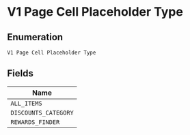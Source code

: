 
# V1 Page Cell Placeholder Type

## Enumeration

`V1 Page Cell Placeholder Type`

## Fields

| Name |
|  --- |
| `ALL_ITEMS` |
| `DISCOUNTS_CATEGORY` |
| `REWARDS_FINDER` |

